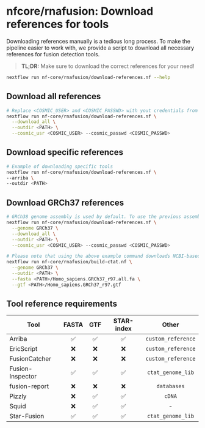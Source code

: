 # nfcore/rnafusion: Download references for tools

Downloading references manually is a tedious long process. To make the pipeline easier to work with, we provide a script to download all necessary references for fusion detection tools.

> **TL;DR:** Make sure to download the correct references for your need!

```bash
nextflow run nf-core/rnafusion/download-references.nf --help
```

## Download all references

```bash
# Replace <COSMIC_USER> and <COSMIC_PASSWD> with yout credentials from COSMIC
nextflow run nf-core/rnafusion/download-references.nf \
  --download_all \
  --outdir <PATH> \
  --cosmic_usr <COSMIC_USER> --cosmic_passwd <COSMIC_PASSWD>
```

## Download specific references

```bash
# Example of downloading specific tools
nextflow run nf-core/rnafusion/download-references.nf \
--arriba \
--outdir <PATH>
```

## Download GRCh37 references

```bash
# GRCh38 genome assembly is used by default. To use the previous assembly specify it using the --genome flag
nextflow run nf-core/rnafusion/download-references.nf \
  --genome GRCh37 \
  --download_all \
  --outdir <PATH> \
  --cosmic_usr <COSMIC_USER> --cosmic_passwd <COSMIC_PASSWD>

# Please note that using the above example command downloads NCBI-based references for STAR-Fusion. To use Ensembl-based references run the following command with the same <PATH> as used above
nextflow run nf-core/rnafusion/build-ctat.nf \
  --genome GRCh37 \
  --outdir <PATH> \
  --fasta <PATH>/Homo_sapiens.GRCh37_r97.all.fa \
  --gtf <PATH>/Homo_sapiens.GRCh37_r97.gtf
```

## Tool reference requirements

| Tool             |        FASTA       |         GTF        |     STAR-index     |        Other       |
| ---------------- | :----------------: | :----------------: | :----------------: | :----------------: |
| Arriba           | :white_check_mark: | :white_check_mark: | :white_check_mark: | `custom_reference` |
| EricScript       |         :x:        |         :x:        |         :x:        | `custom_reference` |
| FusionCatcher    |         :x:        |         :x:        |         :x:        | `custom_reference` |
| Fusion-Inspector | :white_check_mark: | :white_check_mark: | :white_check_mark: |  `ctat_genome_lib` |
| fusion-report    |         :x:        |         :x:        |         :x:        |     `databases`    |
| Pizzly           |         :x:        | :white_check_mark: | :white_check_mark: |       `cDNA`       |
| Squid            |         :x:        | :white_check_mark: | :white_check_mark: |          -         |
| Star-Fusion      | :white_check_mark: | :white_check_mark: | :white_check_mark: |  `ctat_genome_lib` |

